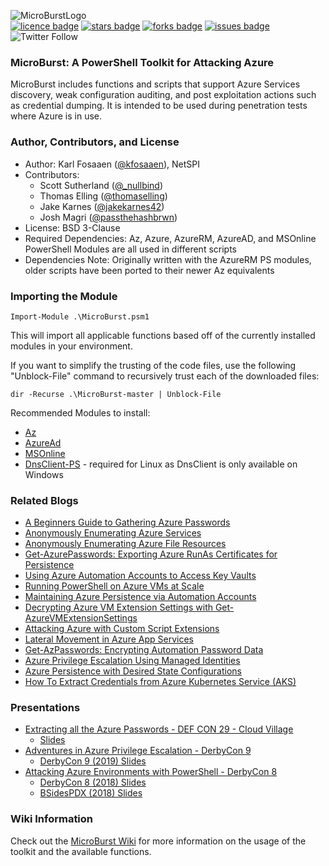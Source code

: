 ![MicroBurstLogo](https://notpayloads.blob.core.windows.net/images/Microburst_Github.png) 
<br> 
[![licence badge]][licence] 
[![stars badge]][stars] 
[![forks badge]][forks] 
[![issues badge]][issues]
![Twitter Follow](https://img.shields.io/twitter/follow/kfosaaen.svg?style=social)


[licence badge]:https://img.shields.io/badge/license-New%20BSD-blue.svg
[stars badge]:https://img.shields.io/github/stars/NetSPI/MicroBurst.svg
[forks badge]:https://img.shields.io/github/forks/NetSPI/MicroBurst.svg
[issues badge]:https://img.shields.io/github/issues/NetSPI/MicroBurst.svg


[licence]:https://github.com/NetSPI/MicroBurst/blob/master/LICENSE.txt
[stars]:https://github.com/NetSPI/MicroBurst/stargazers
[forks]:https://github.com/NetSPI/MicroBurst/network
[issues]:https://github.com/NetSPI/MicroBurst/issues


### MicroBurst: A PowerShell Toolkit for Attacking Azure

MicroBurst includes functions and scripts that support Azure Services discovery, weak configuration auditing, and post exploitation actions such as credential dumping. It is intended to be used during penetration tests where Azure is in use.

### Author, Contributors, and License
* Author: Karl Fosaaen ([@kfosaaen](https://twitter.com/kfosaaen)), NetSPI
* Contributors: 
	* Scott Sutherland ([@_nullbind](https://twitter.com/_nullbind))
	* Thomas Elling ([@thomaselling](https://twitter.com/thomas_elling))
	* Jake Karnes ([@jakekarnes42](https://twitter.com/jakekarnes42))
	* Josh Magri ([@passthehashbrwn](https://twitter.com/passthehashbrwn))
* License: BSD 3-Clause
* Required Dependencies: Az, Azure, AzureRM, AzureAD, and MSOnline PowerShell Modules are all used in different scripts
* Dependencies Note: Originally written with the AzureRM PS modules, older scripts have been ported to their newer Az equivalents

### Importing the Module
	Import-Module .\MicroBurst.psm1
This will import all applicable functions based off of the currently installed modules in your environment.

If you want to simplify the trusting of the code files, use the following "Unblock-File" command to recursively trust each of the downloaded files:

	dir -Recurse .\MicroBurst-master | Unblock-File

Recommended Modules to install:
* <a href="https://docs.microsoft.com/en-us/powershell/azure/new-azureps-module-az?view=azps-3.6.1">Az</a>
* <a href="https://docs.microsoft.com/en-us/powershell/module/azuread/?view=azureadps-2.0">AzureAd</a>
* <a href="https://docs.microsoft.com/en-us/powershell/module/msonline/?view=azureadps-1.0">MSOnline</a>
* <a href="https://www.powershellgallery.com/packages/DnsClient-PS/">DnsClient-PS</a> - required for Linux as DnsClient is only available on Windows

### Related Blogs
* <a href="https://blog.netspi.com/a-beginners-guide-to-gathering-azure-passwords/">A Beginners Guide to Gathering Azure Passwords</a>
* <a href="https://blog.netspi.com/enumerating-azure-services/">Anonymously Enumerating Azure Services</a>
* <a href="https://blog.netspi.com/anonymously-enumerating-azure-file-resources/">Anonymously Enumerating Azure File Resources</a>
* <a href="https://blog.netspi.com/exporting-azure-runas-certificates/">Get-AzurePasswords: Exporting Azure RunAs Certificates for Persistence</a>
* <a href="https://blog.netspi.com/azure-automation-accounts-key-stores">Using Azure Automation Accounts to Access Key Vaults</a>
* <a href="https://blog.netspi.com/running-powershell-scripts-on-azure-vms">Running PowerShell on Azure VMs at Scale</a>
* <a href="https://blog.netspi.com/maintaining-azure-persistence-via-automation-accounts/">Maintaining Azure Persistence via Automation Accounts</a>
* <a href="https://blog.netspi.com/decrypting-azure-vm-extension-settings-with-get-azurevmextensionsettings/">Decrypting Azure VM Extension Settings with Get-AzureVMExtensionSettings</a>
* <a href="https://blog.netspi.com/attacking-azure-with-custom-script-extensions/">Attacking Azure with Custom Script Extensions</a>
* <a href="https://blog.netspi.com/lateral-movement-azure-app-services/">Lateral Movement in Azure App Services</a>
* <a href="https://blog.netspi.com/encrypting-password-data-in-get-azpasswords/">Get-AzPasswords: Encrypting Automation Password Data</a>
* <a href="https://blog.netspi.com/azure-privilege-escalation-using-managed-identities/">Azure Privilege Escalation Using Managed Identities</a>
* <a href="https://www.netspi.com/blog/technical/cloud-penetration-testing/azure-persistence-with-desired-state-configurations/">Azure Persistence with Desired State Configurations</a>
* <a href="https://www.netspi.com/blog/technical/cloud-penetration-testing/extract-credentials-from-azure-kubernetes-service/">How To Extract Credentials from Azure Kubernetes Service (AKS)</a>

### Presentations
* <a href="https://youtu.be/CUTwkuiRgqg">Extracting all the Azure Passwords - DEF CON 29 - Cloud Village</a>
  - <a href="https://notpayloads.blob.core.windows.net/slides/ExtractingalltheAzurePasswords.pdf">Slides</a>
* <a href="https://www.youtube.com/watch?v=EYtw-XPml0w">Adventures in Azure Privilege Escalation - DerbyCon 9</a>
  - <a href="https://notpayloads.blob.core.windows.net/slides/Azure-PrivEsc-DerbyCon9.pdf">DerbyCon 9 (2019) Slides</a>
* <a href="https://www.youtube.com/watch?v=IdORwgxDpkw">Attacking Azure Environments with PowerShell - DerbyCon 8</a>
  - <a href="https://www.slideshare.net/kfosaaen/derbycon-8-attacking-azure-environments-with-powershell">DerbyCon 8 (2018) Slides</a>
  - <a href="https://www.slideshare.net/kfosaaen/bsides-portland-attacking-azure-environments-with-powershell">BSidesPDX (2018) Slides</a>
	
### Wiki Information
Check out the [MicroBurst Wiki](https://github.com/NetSPI/MicroBurst/wiki) for more information on the usage of the toolkit and the available functions.
